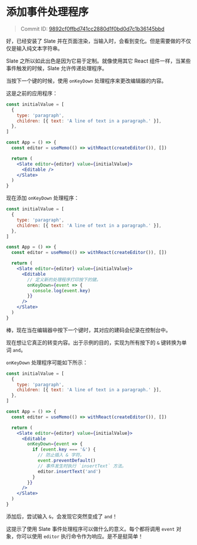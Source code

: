 # 添加事件处理程序

> Commit ID: [9892cf0ffbd741cc2880d1f0bd0d7c1b36145bbd](https://github.com/ianstormtaylor/slate/blob/main/docs/walkthroughs/02-adding-event-handlers.md)

好，已经安装了 Slate 并在页面渲染，当输入时，会看到变化。但是需要做的不仅仅是输入纯文本字符串。

Slate 之所以如此出色是因为它易于定制。就像使用其它 React 组件一样，当某些事件触发的时候，Slate 允许传递处理程序。

当按下一个键的时候，使用 `onKeyDown` 处理程序来更改编辑器的内容。

这是之前的应用程序：

```jsx
const initialValue = [
  {
    type: 'paragraph',
    children: [{ text: 'A line of text in a paragraph.' }],
  },
]

const App = () => {
  const editor = useMemo(() => withReact(createEditor()), [])

  return (
    <Slate editor={editor} value={initialValue}>
      <Editable />
    </Slate>
  )
}
```

现在添加 `onKeyDown` 处理程序：

```jsx
const initialValue = [
  {
    type: 'paragraph',
    children: [{ text: 'A line of text in a paragraph.' }],
  },
]

const App = () => {
  const editor = useMemo(() => withReact(createEditor()), [])

  return (
    <Slate editor={editor} value={initialValue}>
      <Editable
        // 定义新的处理程序打印按下的键。
        onKeyDown={event => {
          console.log(event.key)
        }}
      />
    </Slate>
  )
}
```

棒，现在当在编辑器中按下一个键时，其对应的建码会纪录在控制台中。

现在想让它真正的转变内容。出于示例的目的，实现为所有按下的 `&` 键转换为单词 `and`。

`onKeyDown` 处理程序可能如下所示：

```jsx
const initialValue = [
  {
    type: 'paragraph',
    children: [{ text: 'A line of text in a paragraph.' }],
  },
]

const App = () => {
  const editor = useMemo(() => withReact(createEditor()), [])

  return (
    <Slate editor={editor} value={initialValue}>
      <Editable
        onKeyDown={event => {
          if (event.key === '&') {
            // 防止插入 & 字符。
            event.preventDefault()
            // 事件发生时执行 `insertText` 方法。
            editor.insertText('and')
          }
        }}
      />
    </Slate>
  )
}
```

添加后，尝试输入 `&`，会发现它突然变成了 `and`！

这提示了使用 Slate 事件处理程序可以做什么的意义。每个都将调用 `event` 对象，你可以使用 `editor` 执行命令作为响应。是不是挺简单！
